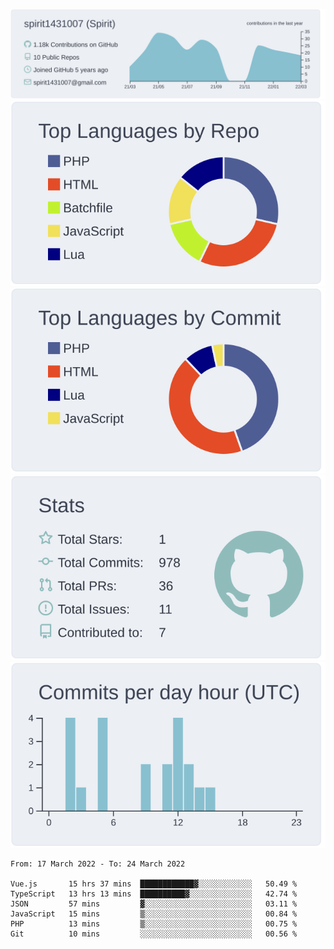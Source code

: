 [![](https://raw.githubusercontent.com/spirit1431007/spirit1431007/master/profile-summary-card-output/nord_bright/0-profile-details.svg)](https://git.io/spiritx)
[![](https://raw.githubusercontent.com/spirit1431007/spirit1431007/master/profile-summary-card-output/nord_bright/1-repos-per-language.svg)](https://git.io/spiritx) [![](https://raw.githubusercontent.com/spirit1431007/spirit1431007/master/profile-summary-card-output/nord_bright/2-most-commit-language.svg)](https://git.io/spiritx)
[![](https://raw.githubusercontent.com/spirit1431007/spirit1431007/master/profile-summary-card-output/nord_bright/3-stats.svg)](https://git.io/spiritx) [![](https://raw.githubusercontent.com/spirit1431007/spirit1431007/master/profile-summary-card-output/nord_bright/4-productive-time.svg)](https://git.io/spiritx)

<!--START_SECTION:waka-->

```text
From: 17 March 2022 - To: 24 March 2022

Vue.js       15 hrs 37 mins  ████████████▓░░░░░░░░░░░░   50.49 %
TypeScript   13 hrs 13 mins  ██████████▓░░░░░░░░░░░░░░   42.74 %
JSON         57 mins         ▓░░░░░░░░░░░░░░░░░░░░░░░░   03.11 %
JavaScript   15 mins         ▒░░░░░░░░░░░░░░░░░░░░░░░░   00.84 %
PHP          13 mins         ▒░░░░░░░░░░░░░░░░░░░░░░░░   00.75 %
Git          10 mins         ░░░░░░░░░░░░░░░░░░░░░░░░░   00.56 %
```

<!--END_SECTION:waka-->
